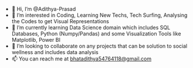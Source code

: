 - 👋 Hi, I’m @Adithya-Prasad
- 👀 I’m interested in Coding, Learning New Techs, Tech Surfing, Analysing the Codes to get Visual Representations
- 🌱 I’m currently learning Data Science domain which includes SQL Databases, Python (Numpy/Pandas) and some Visualization Tools like Matplotlib, Power BI
- 💞️ I’m looking to collaborate on any projects that can be solution to social wellness and includes data analysis
- 📫 You can reach me at bhatadithya54764118@gmail.com

<!---
Adithya-Prasad/Adithya-Prasad is a ✨ special ✨ repository because its `README.md` (this file) appears on your GitHub profile.
You can click the Preview link to take a look at your changes.
--->
